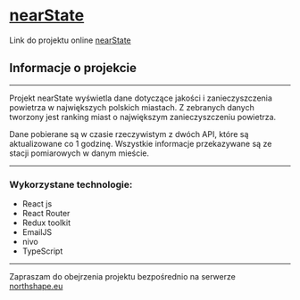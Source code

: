 # [nearState](http://northshape.eu "nearState")

Link do projektu online [nearState](http://northshape.eu "nearState")

## Informacje o projekcie
___

Projekt nearState wyświetla dane dotyczące jakości i zanieczyszczenia powietrza w największych polskich miastach. Z zebranych danych tworzony jest ranking miast o największym zanieczyszczeniu powietrza. 

Dane pobierane są w czasie rzeczywistym z dwóch API, które są aktualizowane co 1 godzinę. Wszystkie informacje przekazywane są ze stacji pomiarowych w danym mieście.
___

### Wykorzystane technologie: 
- React js
- React Router
- Redux toolkit
- EmailJS
- nivo
- TypeScript
___
Zapraszam do obejrzenia projektu bezpośrednio na serwerze [northshape.eu](http://northshape.eu "northshape.eu")